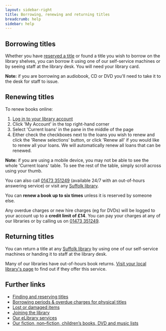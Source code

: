 ```yaml
---
layout: sidebar-right
title: Borrowing, renewing and returning titles
breadcrumb: help
sidebar: help
---
```


## Borrowing titles

Whether you have [reserved a title](/find-and-reserve-print-titles-dvds-and-cds/) or found a title you wish to borrow on the library shelves, you can borrow it using one of our self-service machines or by seeing staff at the library desk. You will need your library card.

**Note:** if you are borrowing an audiobook, CD or DVD you'll need to take it to the desk for staff to issue.

## Renewing titles

To renew books online:

1. [Log in to your library account](https://suffolk.spydus.co.uk/cgi-bin/spydus.exe/MSGTRN/OPAC/LOGINB)
2. Click 'My Account' in the top right-hand corner
3. Select 'Current loans' in the pane in the middle of the page
4. Either check the checkboxes next to the loans you wish to renew and click the 'Renew selections' button, or click 'Renew all' if you would like to renew all your loans. We will automatically renew all loans that can be renewed.

**Note:** if you are using a mobile device, you may not be able to see the whole 'Current loans' table. To see the rest of the table, simply scroll across using your thumb.

You can also call [01473 351249](tel:01473351249) (available 24/7 with an out-of-hours answering service) or visit any [Suffolk library](/libraries/).

You can **renew a book up to six times** unless it is reserved by someone else.

Any overdue charges or new hire charges (eg for DVDs) will be logged to your account up to a **credit limit of £14**. You can pay your charges at any of our libraries or by calling us on [01473 351249](tel:01473351249).

## Returning titles

You can return a title at any [Suffolk library](/libraries/) by using one of our self-service machines or handing it to staff at the library desk.

Many of our libraries have out-of-hours book returns. [Visit your local library's page](/libraries/) to find out if they offer this service.

## Further links

* [Finding and reserving titles](/help/find-and-reserve-print-titles-dvds-and-cds/)
* [Borrowing periods &amp; overdue charges for physical titles](/help/book-cd-audiobook-game-dvd-borrowing-overdues/)
* [Lost or damaged items](/help/lost-or-damaged-items/)
* [Joining the library](/help/joining-the-library/)
* [Our eLibrary services](/elibrary/)
* [Our fiction, non–fiction, children&#8217;s books, DVD and music lists](/new-suggestions "Book, music and film lists")
